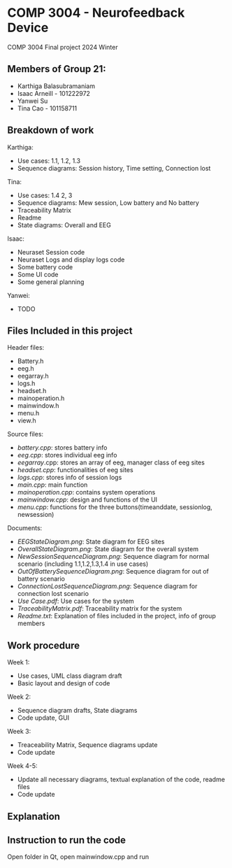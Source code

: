 # COMP 3004 - Neurofeedback Device
COMP 3004 Final project 2024 Winter


## Members of Group 21:
- Karthiga Balasubramaniam
- Isaac Arneill - 101222972
- Yanwei Su
- Tina Cao - 101158711

## Breakdown of work
Karthiga:
- Use cases: 1.1, 1.2, 1.3
- Sequence diagrams: Session history, Time setting, Connection lost
  
Tina:
- Use cases: 1.4 2, 3
- Sequence diagrams: Mew session, Low battery and No battery
- Traceability Matrix
- Readme
- State diagrams: Overall and EEG
  
Isaac:
- Neuraset Session code
- Neuraset Logs and display logs code
- Some battery code
- Some UI code
- Some general planning

Yanwei:
- TODO

## Files Included in this project
Header files:
- Battery.h
- eeg.h
- eegarray.h
- logs.h
- headset.h
- mainoperation.h
- mainwindow.h
- menu.h
- view.h

Source files:
- *battery.cpp*: stores battery info
- *eeg.cpp*: stores individual eeg info
- *eegarray*.cpp: stores an array of eeg, manager class of eeg sites
- *headset.cpp*: functionalities of eeg sites
- *logs.cpp*: stores info of session logs
- *main.cpp*: main function
- *mainoperation.cpp*: contains system operations
- *mainwindow.cpp*: design and functions of the UI
- *menu.cpp*: functions for the three buttons(timeanddate, sessionlog, newsession)
  
Documents:
- *EEGStateDiagram.png*: State diagram for EEG sites
- *OverallStateDiagram.png*: State diagram for the overall system
- *NewSessionSequenceDiagram.png*: Sequence diagram for normal scenario (including 1.1,1.2,1.3,1.4 in use cases)
- *OutOfBatterySequenceDiagram.png*: Sequence diagram for out of battery scenario
- *ConnectionLostSequenceDiagram.png*: Sequence diagram for connection lost scenario
- *Use Case.pdf*: Use cases for the system
- *TraceabilityMatrix.pdf*: Traceability matrix for the system
- *Readme.txt*: Explanation of files included in the project, info of group members

## Work procedure
Week 1:
- Use cases, UML class diagram draft
- Basic layout and design of code
  
Week 2:
- Sequence diagram drafts, State diagrams
- Code update, GUI

Week 3:
- Treaceability Matrix, Sequence diagrams update
- Code update

Week 4-5:
- Update all necessary diagrams, textual explanation of the code, readme files
- Code update

## Explanation

## Instruction to run the code
Open folder in Qt, open mainwindow.cpp and run

